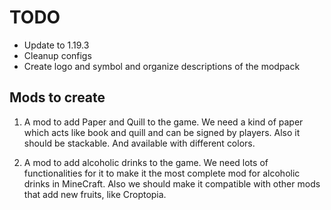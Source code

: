 # TODO

- Update to 1.19.3
- Cleanup configs
- Create logo and symbol and organize descriptions of the modpack

## Mods to create

1. A mod to add Paper and Quill to the game.
We need a kind of paper which acts like book and quill and can be signed by players.
Also it should be stackable.
And available with different colors.

2. A mod to add alcoholic drinks to the game.
We need lots of functionalities for it to make it the most complete mod for alcoholic drinks in MineCraft.
Also we should make it compatible with other mods that add new fruits, like Croptopia.
